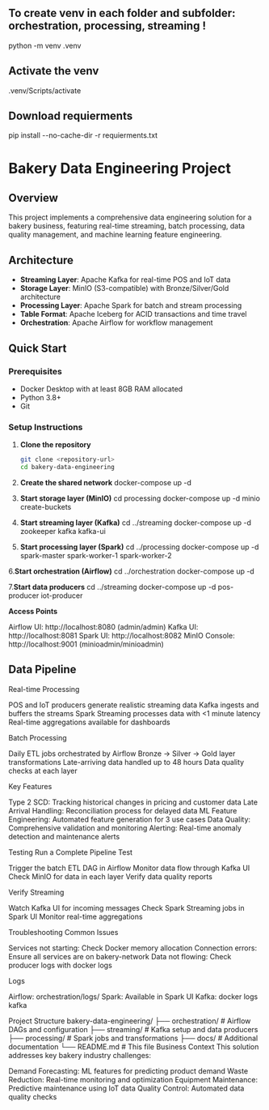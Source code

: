 ## To create venv in each folder and subfolder: orchestration, processing, streaming !
python -m venv .venv

## Activate the venv
.venv/Scripts/activate

## Download requierments 
pip install --no-cache-dir -r requierments.txt

# Bakery Data Engineering Project

## Overview
This project implements a comprehensive data engineering solution for a bakery business, featuring real-time streaming, batch processing, data quality management, and machine learning feature engineering.

## Architecture
- **Streaming Layer**: Apache Kafka for real-time POS and IoT data
- **Storage Layer**: MinIO (S3-compatible) with Bronze/Silver/Gold architecture
- **Processing Layer**: Apache Spark for batch and stream processing
- **Table Format**: Apache Iceberg for ACID transactions and time travel
- **Orchestration**: Apache Airflow for workflow management

## Quick Start

### Prerequisites
- Docker Desktop with at least 8GB RAM allocated
- Python 3.8+
- Git

### Setup Instructions

1. **Clone the repository**
   ```bash
   git clone <repository-url>
   cd bakery-data-engineering

2. **Create the shared network**
docker-compose up -d

3. **Start storage layer (MinIO)**
cd processing
docker-compose up -d minio create-buckets

4. **Start streaming layer (Kafka)**
cd ../streaming
docker-compose up -d zookeeper kafka kafka-ui

5. **Start processing layer (Spark)**
cd ../processing
docker-compose up -d spark-master spark-worker-1 spark-worker-2

6.**Start orchestration (Airflow)**
cd ../orchestration
docker-compose up -d

7.**Start data producers**
cd ../streaming
docker-compose up -d pos-producer iot-producer


**Access Points**

Airflow UI: http://localhost:8080 (admin/admin)
Kafka UI: http://localhost:8081
Spark UI: http://localhost:8082
MinIO Console: http://localhost:9001 (minioadmin/minioadmin)

## Data Pipeline
Real-time Processing

POS and IoT producers generate realistic streaming data
Kafka ingests and buffers the streams
Spark Streaming processes data with <1 minute latency
Real-time aggregations available for dashboards

Batch Processing

Daily ETL jobs orchestrated by Airflow
Bronze → Silver → Gold layer transformations
Late-arriving data handled up to 48 hours
Data quality checks at each layer

Key Features

Type 2 SCD: Tracking historical changes in pricing and customer data
Late Arrival Handling: Reconciliation process for delayed data
ML Feature Engineering: Automated feature generation for 3 use cases
Data Quality: Comprehensive validation and monitoring
Alerting: Real-time anomaly detection and maintenance alerts

Testing
Run a Complete Pipeline Test

Trigger the batch ETL DAG in Airflow
Monitor data flow through Kafka UI
Check MinIO for data in each layer
Verify data quality reports

Verify Streaming

Watch Kafka UI for incoming messages
Check Spark Streaming jobs in Spark UI
Monitor real-time aggregations

Troubleshooting
Common Issues

Services not starting: Check Docker memory allocation
Connection errors: Ensure all services are on bakery-network
Data not flowing: Check producer logs with docker logs <container>

Logs

Airflow: orchestration/logs/
Spark: Available in Spark UI
Kafka: docker logs kafka

Project Structure
bakery-data-engineering/
├── orchestration/       # Airflow DAGs and configuration
├── streaming/          # Kafka setup and data producers
├── processing/         # Spark jobs and transformations
├── docs/              # Additional documentation
└── README.md          # This file
Business Context
This solution addresses key bakery industry challenges:

Demand Forecasting: ML features for predicting product demand
Waste Reduction: Real-time monitoring and optimization
Equipment Maintenance: Predictive maintenance using IoT data
Quality Control: Automated data quality checks
